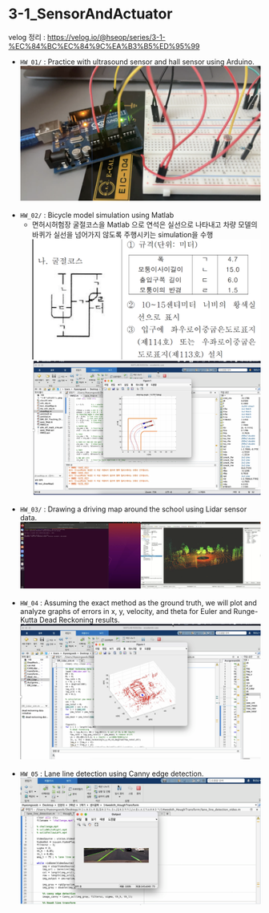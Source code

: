 # 3-1_SensorAndActuator

velog 정리 : https://velog.io/@hseop/series/3-1-%EC%84%BC%EC%84%9C%EA%B3%B5%ED%95%99

* `HW_01/` : Practice with ultrasound sensor and hall sensor using Arduino.
![alt text](image-4.png)<br></br>
* `HW_02/` : Bicycle model simulation using Matlab
  * 면허시허험장 굴절코스을 Matlab 으로 연석은 실선으로 나타내고 차량 모델의 바퀴가 실선을 넘어가지 않도록 주행시키는 simulation을 수행
    ![alt text](image-1.png)![alt text](image-2.png)<br></br>
* `HW_03/` : Drawing a driving map around the school using Lidar sensor data.
  ![alt text](image-3.png)<br></br>
* `HW_04` : Assuming the exact method as the ground truth, we will plot and analyze graphs of errors in x, y, velocity, and theta for Euler and Runge-Kutta Dead Reckoning results.
![alt text](image-5.png)<br></br>
* `HW_05` : Lane line detection using Canny edge detection.
![alt text](image-6.png)